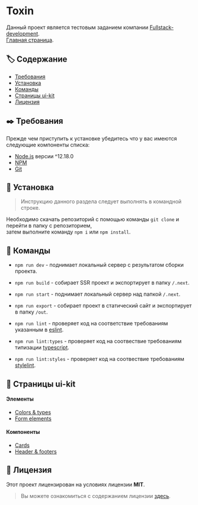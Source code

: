 # Toxin

Данный проект является тестовым заданием компании [Fullstack-development](https://www.fullstack-development.com/).   
[Главная страница](https://fsd-toxin.netlify.app/).  


## 🏷️ Содержание

- [Требования](#requirements)
- [Установка](#installation)
- [Команды](#commands)
- [Cтраницы ui-kit](#ui-kit-pages)
- [Лицензия](#license)


## <a name="requirements"></a> ✒️ Требования

Прежде чем приступить к установке убедитесь что у вас имеются следующие компоненты списка:

- [Node.js](https://nodejs.org/ru/) версии ^12.18.0
- [NPM](https://www.npmjs.com/)
- [Git](https://git-scm.com/)


## <a name="installation"></a> 💾 Установка

> Инcтрукцию данного раздела следует выполнять в командной строке.

Необходимо скачать репозиторий с помощью команды `git clone` и перейти в папку с репозиторием,  
затем выполните команду `npm i` или `npm install`.


## <a name="commands"></a> 📗 Команды

- `npm run dev` - поднимает локальный сервер с результатом cборки проекта.

- `npm run build` - собирает SSR проект и экспортирует в папку `/.next`.

- `npm run start` - поднимает локальный сервер над папкой `/.next`.

- `npm run export` - собирает проект в статический сайт и экспортирует в папку `/out`.

- `npm run lint` - проверяет код на соответствие требованиям указанным в [eslint](./.eslintrc.js).

- `npm run lint:types` - проверяет код на соотвествие требованиям типизации [typescript](./tsconfig.json).

- `npm run lint:styles` - проверяет код на соотвествие требованиям [stylelint](./.stylelintrc.json).


## <a name="ui-kit-pages"></a> 📄 Cтраницы ui-kit

#### Элементы

- [Colors & types](https://fsd-toxin.netlify.app/guide/colors-and-types)  
- [Form elements](https://fsd-toxin.netlify.app/guide/form-elements)  

#### Компоненты

- [Cards](https://fsd-toxin.netlify.app/guide/cards)  
- [Header & footers](https://fsd-toxin.netlify.app/guide/headers-and-footers)  


## <a name="license"></a> 📃 Лицензия

Этот проект лицензирован на условиях лицензии **MIT**.  

> Вы можете ознакомиться с содержанием лицензии [здесь](./LICENSE.md).

